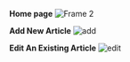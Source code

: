 **Home page**
![Frame 2](https://github.com/user-attachments/assets/a605570c-7080-4853-8ce1-06afdddad972)

**Add New Article**
![add](https://github.com/user-attachments/assets/c8ed7de1-1ba9-4da4-8b0a-a32084c901af)

**Edit An Existing Article**
![edit](https://github.com/user-attachments/assets/d9b28c4b-b8f8-4018-918e-59ff779c1ede)
